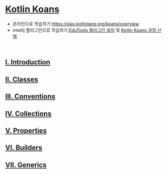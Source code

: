 # [Kotlin Koans](https://kotlinlang.org/docs/koans.html)

- 온라인으로 학습하기 https://play.kotlinlang.org/koans/overview
- intellij 플러그인으로 학습하기
  [EduTools 플러그인 설치](https://www.jetbrains.com/help/education/install-edutools-plugin.html?section=IntelliJ%20IDEA)
  및 [Kotlin Koans 과정 선택](https://www.jetbrains.com/help/education/learner-start-guide.html?section=Kotlin%20Koans)

<br>

## [I. Introduction](01-introduction.md)

## [II. Classes](02-classes.md)

## [III. Conventions](03-conventions.md)

## [IV. Collections](04-collections.md)

## [V. Properties](05-properties.md)

## [VI. Builders](06-builders.md)

## [VII. Generics](07-generics.md)